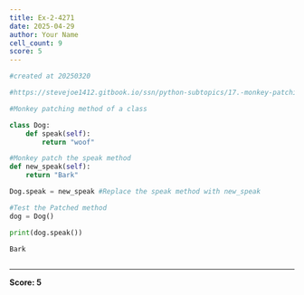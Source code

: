 ```yaml
---
title: Ex-2-4271
date: 2025-04-29
author: Your Name
cell_count: 9
score: 5
---
```


```python
#created at 20250320
```


```python
#https://stevejoe1412.gitbook.io/ssn/python-subtopics/17.-monkey-patching
```


```python
#Monkey patching method of a class
```


```python
class Dog:
    def speak(self):
        return "woof"
```


```python
#Monkey patch the speak method
def new_speak(self):
    return "Bark"
```


```python
Dog.speak = new_speak #Replace the speak method with new_speak
```


```python
#Test the Patched method
dog = Dog()
```


```python
print(dog.speak())
```

    Bark



```python

```


---
**Score: 5**